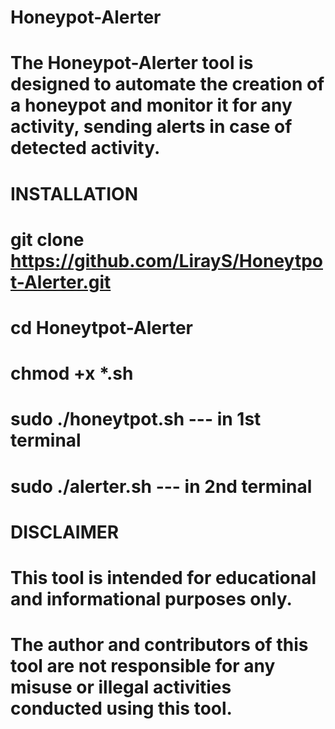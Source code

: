 # Honeypot-Alerter
#
# The Honeypot-Alerter tool is designed to automate the creation of a honeypot and monitor it for any activity, sending alerts in case of detected activity.
#
# INSTALLATION
# git clone https://github.com/LirayS/Honeytpot-Alerter.git
# cd Honeytpot-Alerter
# chmod +x *.sh
# sudo ./honeytpot.sh --- in 1st terminal
# sudo ./alerter.sh --- in 2nd terminal
#
# DISCLAIMER
# This tool is intended for educational and informational purposes only. 
# The author and contributors of this tool are not responsible for any misuse or illegal activities conducted using this tool.

